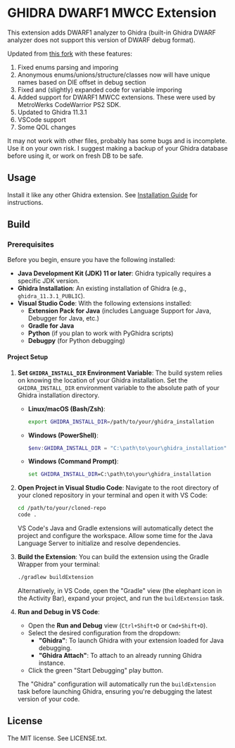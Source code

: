 GHIDRA DWARF1 MWCC Extension
=======================

This extension adds DWARF1 analyzer to Ghidra (built-in Ghidra DWARF analyzer does not support this version of DWARF
debug format).

Updated from [this fork](https://github.com/dbalatoni13/ghidra-dwarf1/tree/master) with these features:

1. Fixed enums parsing and imporing
2. Anonymous enums/unions/structure/classes now will have unique names based on DIE offset in debug section
3. Fixed and (slightly) expanded code for variable imporing 
4. Added support for DWARF1 MWCC extensions. These were used by MetroWerks CodeWarrior PS2 SDK.
5. Updated to Ghidra 11.3.1
6. VSCode support
7. Some QOL changes

It may not work with other files, probably has some bugs and is incomplete. Use it on your own risk. 
I suggest making a backup of your Ghidra database before using it, or work on fresh DB to be safe.

Usage
-----

Install it like any other Ghidra extension. See [Installation Guide](https://ghidra-sre.org/InstallationGuide.html#Extensions) for instructions.

Build
-----

### Prerequisites

Before you begin, ensure you have the following installed:

* **Java Development Kit (JDK) 11 or later**: Ghidra typically requires a specific JDK version.
* **Ghidra Installation**: An existing installation of Ghidra (e.g., `ghidra_11.3.1_PUBLIC`).
* **Visual Studio Code**: With the following extensions installed:
    * **Extension Pack for Java** (includes Language Support for Java, Debugger for Java, etc.)
    * **Gradle for Java**
    * **Python** (if you plan to work with PyGhidra scripts)
    * **Debugpy** (for Python debugging)

#### Project Setup

1.  **Set `GHIDRA_INSTALL_DIR` Environment Variable**:
    The build system relies on knowing the location of your Ghidra installation. Set the `GHIDRA_INSTALL_DIR` environment variable to the absolute path of your Ghidra installation directory.

    * **Linux/macOS (Bash/Zsh)**:
        ```bash
        export GHIDRA_INSTALL_DIR=/path/to/your/ghidra_installation
        ```
    * **Windows (PowerShell)**:
        ```powershell
        $env:GHIDRA_INSTALL_DIR = "C:\path\to\your\ghidra_installation"
        ```
    * **Windows (Command Prompt)**:
        ```cmd
        set GHIDRA_INSTALL_DIR=C:\path\to\your\ghidra_installation
        ```

2.  **Open Project in Visual Studio Code**:
    Navigate to the root directory of your cloned repository in your terminal and open it with VS Code:
    ```bash
    cd /path/to/your/cloned-repo
    code .
    ```
    VS Code's Java and Gradle extensions will automatically detect the project and configure the workspace. Allow some time for the Java Language Server to initialize and resolve dependencies.

3.  **Build the Extension**:
    You can build the extension using the Gradle Wrapper from your terminal:
    ```bash
    ./gradlew buildExtension
    ```
    Alternatively, in VS Code, open the "Gradle" view (the elephant icon in the Activity Bar), expand your project, and run the `buildExtension` task.

4.  **Run and Debug in VS Code**:
    * Open the **Run and Debug** view (`Ctrl+Shift+D` or `Cmd+Shift+D`).
    * Select the desired configuration from the dropdown:
        * **"Ghidra"**: To launch Ghidra with your extension loaded for Java debugging.
        * **"Ghidra Attach"**: To attach to an already running Ghidra instance.
    * Click the green "Start Debugging" play button.

    The "Ghidra" configuration will automatically run the `buildExtension` task before launching Ghidra, ensuring you're debugging the latest version of your code.

License
-------
The MIT license. See LICENSE.txt.
